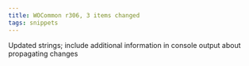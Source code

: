 ```yaml
---
title: WOCommon r306, 3 items changed
tags: snippets
---
```


Updated strings; include additional information in console output about propagating changes
